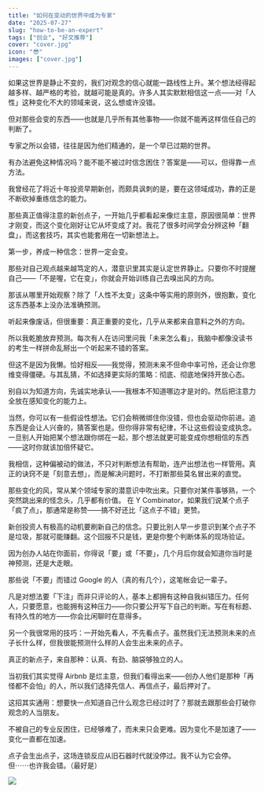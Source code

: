 ```yaml
---
title: "如何在变动的世界中成为专家"
date: "2025-07-27"
slug: "how-to-be-an-expert"
tags: ["创业", "好文推荐"]
cover: "cover.jpg"
icon: "😎"
images: ["cover.jpg"]
---
```

如果这世界是静止不变的，我们对观念的信心就能一路线性上升。某个想法经得起越多样、越严格的考验，就越可能是真的。许多人其实默默相信这一点——对「人性」这种变化不大的领域来说，这么想或许没错。



但对那些会变的东西——也就是几乎所有其他事物——你就不能再这样信任自己的判断了。



专家之所以会错，往往是因为他们精通的，是一个早已过期的世界。



有办法避免这种情况吗？能不能不被过时信念困住？答案是——可以，但得靠一点方法。



我曾经花了将近十年投资早期新创，而颇具讽刺的是，要在这领域成功，靠的正是不断砍掉重练信念的能力。



那些真正值得注意的新创点子，一开始几乎都看起来像烂主意，原因很简单：世界才刚变，而这个变化刚好让它从坏变成了对。我花了很多时间学会分辨这种「翻盘」，而这套技巧，其实也能套用在一切新想法上。



第一步，养成一种信念：世界一定会变。



那些对自己观点越来越笃定的人，潜意识里其实是认定世界静止。只要你不时提醒自己——「不是喔，它在变」，你就会开始训练自己去嗅出风的方向。



那该从哪里开始观察？除了「人性不太变」这条中等实用的原则外，很抱歉，变化这东西基本上没办法准确预测。



听起来像废话，但很重要：真正重要的变化，几乎从来都来自意料之外的方向。



所以我乾脆放弃预测。每次有人在访问里问我「未来怎么看」，我脑中都像没读书的考生一样拼命乱掰出一个听起来不错的答案。



但这不是因为我懒。恰好相反——我觉得，预测未来不但命中率可怜，还会让你思维变得僵硬。与其乱猜，不如选择更实际的策略：彻底、彻底地保持开放心态。



别自以为知道方向，先诚实地承认——我根本不知道哪边才是对的。然后把注意力全放在感知变化的能力上。



当然，你可以有一些假设性想法。它们会稍微绑住你没错，但也会驱动你前进。追东西是会让人兴奋的，猜答案也是。但你得非常有纪律，不让这些假设变成执念。
一旦别人开始把某个想法跟你绑在一起，那个想法就更可能变成你想相信的东西——这时你就该加倍怀疑它。



我相信，这种偏被动的做法，不只对判断想法有帮助，连产出想法也一样管用。真正的诀窍不是「刻意去想」，而是解决问题时，不打断那些莫名冒出来的直觉。



那些变化的风，常从某个领域专家的潜意识中吹出来。只要你对某件事够熟，一个突然跳出来的怪念头，几乎都有价值。
在 Y Combinator，如果我们说某个点子「疯了点」，那通常是称赞——搞不好还比「这点子不错」更赞。



新创投资人有极高的动机要刷新自己的信念。只要比别人早一步意识到某个点子不是垃圾，那就可能赚翻。这个回报不只是钱，更是你整个判断体系的现场验证。



因为创办人站在你面前，你得说「要」或「不要」，几个月后你就会知道你当时是神预测，还是大走眼。



那些说「不要」而错过 Google 的人（真的有几个），这笔帐会记一辈子。



凡是对想法要「下注」而非只评论的人，基本上都拥有这种自我纠错压力。任何人，只要愿意，也能拥有这种压力——你只要公开写下自己的判断。写在有标题、有持久性的地方——你会比闲聊时在意得多。



另一个我很常用的技巧：一开始先看人，不先看点子。虽然我们无法预测未来的点子长什么样，但我很能预测什么样的人会生出未来的点子。



真正的新点子，来自那种：认真、有劲、脑袋够独立的人。



当初我们其实觉得 Airbnb 是烂主意，但我们看得出来——创办人他们是那种「再怪都不会怕」的人，所以我们选择先信人、再信点子，最后押对了。



这招其实通用：想要快一点知道自己什么观念已经过时了？那就去跟那些会打破你观念的人当朋友。



不被自己的专业反困住，已经够难了，而未来只会更难。因为变化不是加速了——变化一直都在加速。



点子会生出点子，这场连锁反应从旧石器时代就没停过。我不认为它会停。
但⋯⋯也许我会错。（最好是）




![](https://prod-files-secure.s3.us-west-2.amazonaws.com/112d0858-5090-4d34-a606-b75eb8d65fd2/46476355-9cf3-4e99-9b7a-3531bc426380/1000202064.png?X-Amz-Algorithm=AWS4-HMAC-SHA256&X-Amz-Content-Sha256=UNSIGNED-PAYLOAD&X-Amz-Credential=ASIAZI2LB4667OKWBZKC%2F20251008%2Fus-west-2%2Fs3%2Faws4_request&X-Amz-Date=20251008T103619Z&X-Amz-Expires=3600&X-Amz-Security-Token=IQoJb3JpZ2luX2VjECIaCXVzLXdlc3QtMiJHMEUCIF5WTRUjvkrHPofG%2Fq8McUHkK3xQAtUn%2BdhhWqCNYE4xAiEAgEGdB9JqCNK09hVxw0nm7tH%2B0%2BPNrTkn4KEMYVfjNBoqiAQIu%2F%2F%2F%2F%2F%2F%2F%2F%2F%2F%2FARAAGgw2Mzc0MjMxODM4MDUiDNXP3R5yc3RfZmV02yrcA8DufCxkXjiVL71pLs5okY8rcwqqe96UcLZ8rHyG9VqAuYeImrFMTRxEQKayUbABiaN5znpjgTUhIoQYnbbGZnRqv4i0Mj37H8szIZn0S36xNo6v6F%2FCXQOgzP3Z3dnaZgvvIivTfeIVJjDFPer54dmNNTFCKwgZkMElW6m3lJDfHLvvL3kc01A9ef0xL9zUaShw6KoOmYtI2tl%2Fs1Q7XNruW3BfToTlpvITpuaq3Jsg40XoaL78LxBxIMHjnAZHNSwrZ8JuZe7Ysu%2FRnVeLNzfy32f4oeNsPD%2BqcnuyxvemzqCGUckY%2FcgN9HyFsnR58YNLR4naHEKb%2Blo%2BgqZdCaC9lO82pklhQyhsUoAgjuuolVdhPA4lau9BDaP%2BukkQm9VZKHiz1uCn324bTORzRxVPUIqldUpYeXgxyOos4pNOkTn1cAbFtHHjech8oX8Po6mI2fTJh78HII3Vmj%2BOfbBVKK7atTdtb%2FoclRAAs1Gp9xqztPgwIYaocEVThRQn0q%2FZdVuflmuBZ6Jz29cF71K15Uye79jfd5P8TQb6wd6jalVWOlj4XXivjcJtS5lMzsMkqZc3UdthHT%2FO9gR9SsLOnPH6cwTCfiM1yYhCNQtTbULHXqZBngKvBTVAMKHrmMcGOqUB%2FE7ZUmTyJ660yNJQR3byppvRJAm3BZtP3a9pYBejZBrcixV6pfL%2FETJZWgI6UBAftm9XLxZnTyhtUBZaT3R7B58W%2F31pRJGr5gl17wi6tRLkHg6ziBfpfgUAM10lWn34ZTUyDGXfdlIpzcwt6gHdduZiQc8ddesgXLKqcqoE3z%2BkiP9ioLPIrhBxiELcbZxwacTdaOSWVIlOsQH0nkAU8zZ9tvNv&X-Amz-Signature=7698d6633cbac83799dfa9c53b418c2ed547bae1c4a914b52a0925f308abf675&X-Amz-SignedHeaders=host&x-amz-checksum-mode=ENABLED&x-id=GetObject)

